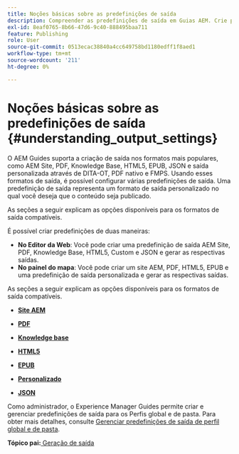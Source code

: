 ```yaml
---
title: Noções básicas sobre as predefinições de saída
description: Compreender as predefinições de saída em Guias AEM. Crie predefinições de saída no editor da Web e no painel de mapa para os formatos AEM, site, PDF, HTML5, EPUB, personalizado e JSON.
exl-id: 8eaf0765-8b66-47d6-9c40-888495baa711
feature: Publishing
role: User
source-git-commit: 0513ecac38840a4cc649758bd1180edff1f8aed1
workflow-type: tm+mt
source-wordcount: '211'
ht-degree: 0%

---
```


# Noções básicas sobre as predefinições de saída {#understanding_output_settings}

O AEM Guides suporta a criação de saída nos formatos mais populares, como AEM Site, PDF, Knowledge Base, HTML5, EPUB, JSON e saída personalizada através de DITA-OT, PDF nativo e FMPS. Usando esses formatos de saída, é possível configurar várias predefinições de saída. Uma predefinição de saída representa um formato de saída personalizado no qual você deseja que o conteúdo seja publicado.

As seções a seguir explicam as opções disponíveis para os formatos de saída compatíveis.

É possível criar predefinições de duas maneiras:

- **No Editor da Web**: Você pode criar uma predefinição de saída AEM Site, PDF, Knowledge Base, HTML5, Custom e JSON e gerar as respectivas saídas.
- **No painel do mapa**: Você pode criar um site AEM, PDF, HTML5, EPUB e uma predefinição de saída personalizada e gerar as respectivas saídas.

As seções a seguir explicam as opções disponíveis para os formatos de saída compatíveis.

- **[Site AEM](generate-output-aem-site.md)**

- **[PDF](generate-output-pdf.md)**

- **[Knowledge base](generate-output-knowledge-base.md)**

- **[HTML5](generate-output-html5.md)**

- **[EPUB](generate-output-epub.md)**

- **[Personalizado](generate-output-custom.md)**

- **[JSON](generate-output-json.md)**

Como administrador, o Experience Manager Guides permite criar e gerenciar predefinições de saída para os Perfis global e de pasta. Para obter mais detalhes, consulte [Gerenciar predefinições de saída de perfil global e de pasta](./web-editor-manage-output-presets.md).

**Tópico pai:**[ Geração de saída](generate-output.md)
